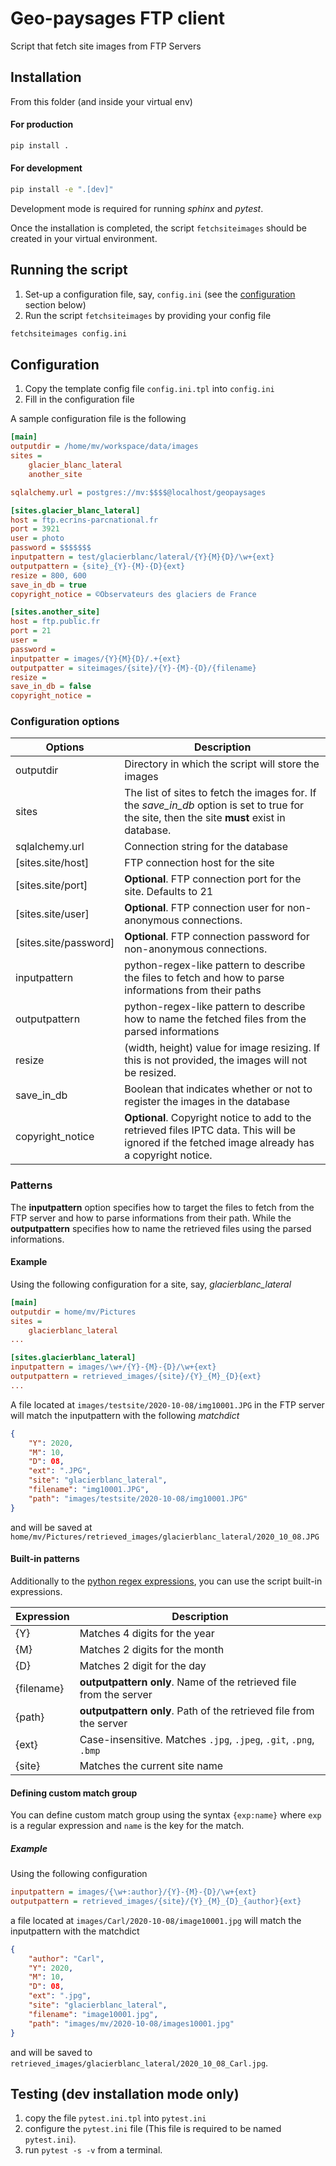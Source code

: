 # Geo-paysages FTP client
Script that fetch site images from FTP Servers

## Installation
From this folder (and inside your virtual env) 

#### For production

```sh
pip install .
```

#### For development

```sh
pip install -e ".[dev]"
```

Development mode is required for running *sphinx* and *pytest*.

Once the installation is completed, the script `fetchsiteimages` should be created in your virtual environment.

## Running the script

1. Set-up a configuration file, say, `config.ini` (see the [configuration](#configuration) section below)
2. Run the script `fetchsiteimages` by providing your config file

```sh
fetchsiteimages config.ini
```

## Configuration

1. Copy the template config file `config.ini.tpl` into `config.ini`
2. Fill in the configuration file

A sample configuration file is the following

```ini
[main]
outputdir = /home/mv/workspace/data/images
sites =
    glacier_blanc_lateral
    another_site

sqlalchemy.url = postgres://mv:$$$$@localhost/geopaysages

[sites.glacier_blanc_lateral]
host = ftp.ecrins-parcnational.fr
port = 3921
user = photo
password = $$$$$$$
inputpattern = test/glacierblanc/lateral/{Y}{M}{D}/\w+{ext}
outputpattern = {site}_{Y}-{M}-{D}{ext}
resize = 800, 600
save_in_db = true
copyright_notice = ©Observateurs des glaciers de France

[sites.another_site]
host = ftp.public.fr
port = 21
user = 
password =
inputpatter = images/{Y}{M}{D}/.+{ext}
outputpatter = siteimages/{site}/{Y}-{M}-{D}/{filename}
resize =
save_in_db = false
copyright_notice = 
```

### Configuration options

| Options               | Description                                                  |
| --------------------- | ------------------------------------------------------------ |
| outputdir             | Directory in which the script will store the images          |
| sites                 | The list of sites to fetch the images for. If the *save_in_db* option is set to true for the site, then the site **must** exist in database. |
| sqlalchemy.url        | Connection string for the database                           |
| [sites.site/host]     | FTP connection host for the site                             |
| [sites.site/port]     | **Optional**. FTP connection port for the site. Defaults to 21 |
| [sites.site/user]     | **Optional**. FTP connection user for non-anonymous connections. |
| [sites.site/password] | **Optional**. FTP connection password for non-anonymous connections. |
| inputpattern          | python-regex-like pattern to describe the files to fetch and how to parse informations from their paths |
| outputpattern         | python-regex-like pattern to describe how to name the fetched files from the parsed informations |
| resize                | (width, height) value for image resizing. If this is not provided, the images will not be resized. |
| save_in_db            | Boolean that indicates whether or not to register the images in the database |
| copyright_notice      | **Optional**. Copyright notice to add to the retrieved files IPTC data. This will be ignored if the fetched image already has a copyright notice. |

### Patterns

The **inputpattern** option specifies how to target the files to fetch from the FTP server and how to parse informations from their path. While the **outputpattern** specifies how to name the retrieved files using the parsed informations.

#### Example

Using the following configuration for a site, say, *glacierblanc_lateral*

```ini
[main]
outputdir = home/mv/Pictures
sites = 
	glacierblanc_lateral
...

[sites.glacierblanc_lateral]
inputpattern = images/\w+/{Y}-{M}-{D}/\w+{ext}
outputpattern = retrieved_images/{site}/{Y}_{M}_{D}{ext}
...
```

A file located at `images/testsite/2020-10-08/img10001.JPG` in the FTP server will match the inputpattern with the following *matchdict* 

```json
{
    "Y": 2020,
    "M": 10,
    "D": 08,
    "ext": ".JPG",
    "site": "glacierblanc_lateral",
    "filename": "img10001.JPG",
    "path": "images/testsite/2020-10-08/img10001.JPG"
}
```

and will be saved at `home/mv/Pictures/retrieved_images/glacierblanc_lateral/2020_10_08.JPG`

#### Built-in patterns

Additionally to the [python regex expressions](https://docs.python.org/3.6/library/re.html), you can use the script built-in expressions.

| Expression | Description                                                  |
| ---------- | ------------------------------------------------------------ |
| {Y}        | Matches 4 digits for the year                                |
| {M}        | Matches 2 digits for the month                               |
| {D}        | Matches 2 digit for the day                                  |
| {filename} | **outputpattern only**. Name of the retrieved file from the server |
| {path}     | **outputpattern only**. Path of the retrieved file from the server |
| {ext}      | Case-insensitive. Matches `.jpg`, `.jpeg`, `.git`, `.png`, `.bmp` |
| {site}     | Matches the current site name                                |

#### Defining custom match group

You can define custom match group using the syntax `{exp:name}` where `exp` is a regular expression and `name` is the key for the match.

##### Example

Using the following configuration

```ini
inputpattern = images/{\w+:author}/{Y}-{M}-{D}/\w+{ext}
outputpattern = retrieved_images/{site}/{Y}_{M}_{D}_{author}{ext}
```

a file located at `images/Carl/2020-10-08/image10001.jpg` will match the inputpattern with the matchdict 

```json
{
    "author": "Carl",
    "Y": 2020,
    "M": 10,
    "D": 08,
    "ext": ".jpg",
    "site": "glacierblanc_lateral",
    "filename": "image10001.jpg",
    "path": "images/mv/2020-10-08/images10001.jpg"
}
```

and will be saved to `retrieved_images/glacierblanc_lateral/2020_10_08_Carl.jpg`.

## Testing (dev installation mode only)

1. copy the file `pytest.ini.tpl` into `pytest.ini`
2. configure the `pytest.ini` file (This file is required to be named `pytest.ini`).
3. run `pytest -s -v` from a terminal. 